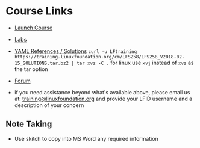 # Course Links

- [Launch Course](https://training.linuxfoundation.org/portal)

- [Labs](https://lms.quickstart.com/custom/858487/LFS258-Labs_V_2018-02-15.pdf)

- [YAML References / Solutions](https://training.linuxfoundation.org/cm/LFS258/)
`curl -u LFtraining https://training.linuxfoundation.org/cm/LFS258/LFS258_V2018-02-15_SOLUTIONS.tar.bz2 | tar xvz -C .`
for linux use `xvj` instead of `xvz` as the tar option

- [Forum](https://www.linux.com/forums/lfs258-class-forum)

- if you need assistance beyond what's available above, please email us at: training@linuxfoundation.org and provide your LFID username and a description of your concern

## Note Taking

- Use skitch to copy into MS Word any required information
